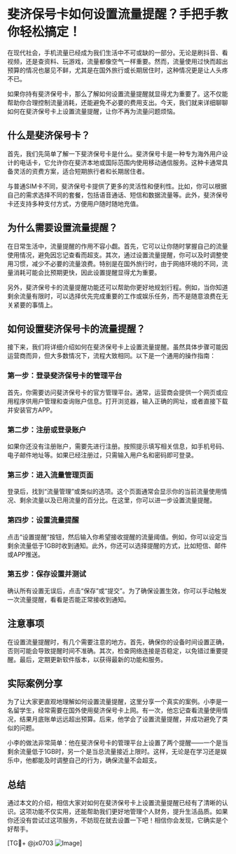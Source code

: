 # 斐济保号卡如何设置流量提醒？手把手教你轻松搞定！

在现代社会，手机流量已经成为我们生活中不可或缺的一部分。无论是刷抖音、看视频，还是查资料、玩游戏，流量都像空气一样重要。然而，流量使用过快而超出预算的情况也屡见不鲜，尤其是在国外旅行或长期居住时，这种情况更是让人头疼不已。

如果你持有斐济保号卡，那么了解如何设置流量提醒就显得尤为重要了。这不仅能帮助你合理控制流量消耗，还能避免不必要的费用支出。今天，我们就来详细聊聊如何在斐济保号卡上设置流量提醒，让你不再为流量问题烦恼。

## 什么是斐济保号卡？

首先，我们先简单了解一下斐济保号卡是什么。斐济保号卡是一种专为海外用户设计的电话卡，它允许你在斐济本地或国际范围内使用移动通信服务。这种卡通常具备灵活的资费方案，适合短期旅行者和长期居住者。

与普通SIM卡不同，斐济保号卡提供了更多的灵活性和便利性。比如，你可以根据自己的需求选择不同的套餐，包括语音通话、短信和数据流量等。此外，斐济保号卡还支持多种支付方式，方便用户随时随地充值。

## 为什么需要设置流量提醒？

在日常生活中，流量提醒的作用不容小觑。首先，它可以让你随时掌握自己的流量使用情况，避免因忘记查看而超支。其次，通过设置流量提醒，你可以及时调整使用习惯，减少不必要的流量浪费。特别是在国外旅行时，由于网络环境的不同，流量消耗可能会比预期更快，因此设置提醒显得尤为重要。

另外，斐济保号卡的流量提醒功能还可以帮助你更好地规划行程。例如，当你知道剩余流量有限时，可以选择优先完成重要的工作或娱乐任务，而不是随意浪费在无关紧要的事情上。

## 如何设置斐济保号卡的流量提醒？

接下来，我们将详细介绍如何在斐济保号卡上设置流量提醒。虽然具体步骤可能因运营商而异，但大多数情况下，流程大致相同。以下是一个通用的操作指南：

### 第一步：登录斐济保号卡的管理平台

首先，你需要访问斐济保号卡的官方管理平台。通常，运营商会提供一个网页或应用程序供用户管理和查询账户信息。打开浏览器，输入正确的网址，或者直接下载并安装官方APP。

### 第二步：注册或登录账户

如果你还没有注册账户，需要先进行注册。按照提示填写相关信息，如手机号码、电子邮件地址等。如果已经注册过，只需输入用户名和密码即可登录。

### 第三步：进入流量管理页面

登录后，找到“流量管理”或类似的选项。这个页面通常会显示你的当前流量使用情况、剩余流量以及已用流量的百分比。在这里，你可以进一步设置流量提醒。

### 第四步：设置流量提醒

点击“设置提醒”按钮，然后输入你希望接收提醒的流量阈值。例如，你可以设定当剩余流量低于1GB时收到通知。此外，你还可以选择提醒的方式，比如短信、邮件或APP推送。

### 第五步：保存设置并测试

确认所有设置无误后，点击“保存”或“提交”。为了确保设置生效，你可以手动触发一次流量提醒，看看是否能正常接收到通知。

## 注意事项

在设置流量提醒时，有几个需要注意的地方。首先，确保你的设备时间设置正确，否则可能会导致提醒时间不准确。其次，检查网络连接是否稳定，以免错过重要提醒。最后，定期更新软件版本，以获得最新的功能和服务。

## 实际案例分享

为了让大家更直观地理解如何设置流量提醒，这里分享一个真实的案例。小李是一名留学生，经常需要在国外使用斐济保号卡上网。有一次，他忘记查看流量使用情况，结果月底账单远远超出预算。后来，他学会了设置流量提醒，并成功避免了类似的问题。

小李的做法非常简单：他在斐济保号卡的管理平台上设置了两个提醒——一个是当剩余流量低于1GB时，另一个是当总流量接近上限时。这样，无论是在学习还是娱乐中，他都能及时调整自己的行为，确保流量不会超支。

## 总结

通过本文的介绍，相信大家对如何在斐济保号卡上设置流量提醒已经有了清晰的认识。这项功能不仅实用，还能帮助我们更好地管理个人财务，提升生活品质。如果你还没有尝试过这项服务，不妨现在就去设置一下吧！相信你会发现，它确实是个好帮手。

[TG💪+ @jx0703 ![Image](https://github.com/user-attachments/assets/dbca1d08-cadb-493c-b0ec-ad6f7a83f270)]